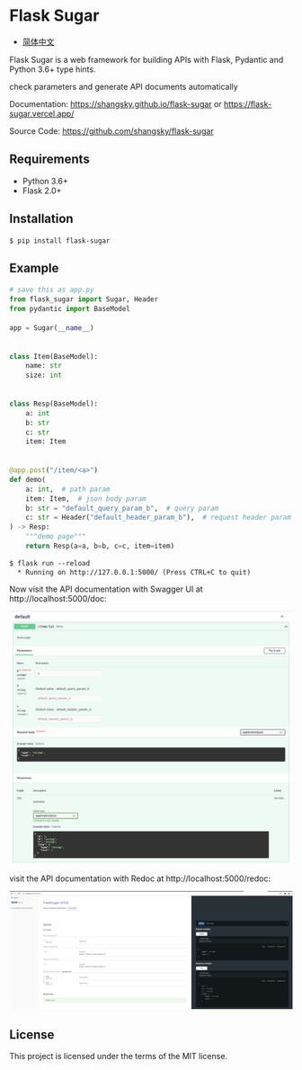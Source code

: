 # Flask Sugar

- [简体中文](README_zh.md)

Flask Sugar is a web framework for building APIs with Flask, Pydantic and Python 3.6+ type hints.

check parameters and generate API documents automatically

Documentation: <https://shangsky.github.io/flask-sugar> or <https://flask-sugar.vercel.app/>

Source Code: <https://github.com/shangsky/flask-sugar>


## Requirements

- Python 3.6+
- Flask 2.0+

## Installation

```shell
$ pip install flask-sugar
```

## Example

```python
# save this as app.py
from flask_sugar import Sugar, Header
from pydantic import BaseModel

app = Sugar(__name__)


class Item(BaseModel):
    name: str
    size: int


class Resp(BaseModel):
    a: int
    b: str
    c: str
    item: Item


@app.post("/item/<a>")
def demo(
    a: int,  # path param
    item: Item,  # json body param
    b: str = "default_query_param_b",  # query param
    c: str = Header("default_header_param_b"),  # request header param
) -> Resp:
    """demo page"""
    return Resp(a=a, b=b, c=c, item=item)
```

```shell
$ flask run --reload
  * Running on http://127.0.0.1:5000/ (Press CTRL+C to quit)
```

Now visit the API documentation with Swagger UI at http://localhost:5000/doc:

![](https://github.com/ShangSky/flask-sugar/raw/main/docs/img/swagger-ui.png)

visit the API documentation with Redoc at http://localhost:5000/redoc:

![](https://github.com/ShangSky/flask-sugar/blob/main/docs/img/redoc.png)

## License

This project is licensed under the terms of the MIT license.